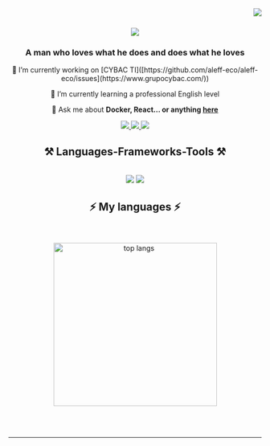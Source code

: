 <img align="right" src="https://visitor-badge.laobi.icu/badge?page_id=aleff-eco.aleff-eco" />

<h1 align="center">
    <img src="https://readme-typing-svg.herokuapp.com/?font=Righteous&size=35&center=true&vCenter=true&width=500&height=70&duration=4000&lines=Hi+i'm+Aleff!+👋;+I'm+sowftware+engineer!;+I'm+fullstack+developer!;" />
</h1>

<h3 align="center">A man who loves what he does and does what he loves</h3>

<div align="center">
💼 I’m currently working on [CYBAC TI]([https://github.com/aleff-eco/aleff-eco/issues](https://www.grupocybac.com/)) 

🌱 I’m currently learning a professional English level

💬 Ask me about **Docker, React... or anything [here](https://github.com/aleff-eco/aleff-eco/issues)**

</div>

<div align="center"> 
  <a href="mailto:dev.aleec@gmail.com">
    <img src="https://img.shields.io/badge/Gmail-333333?style=for-the-badge&logo=gmail&logoColor=red" />
  </a>
  <a href="https://www.linkedin.com/in/aleff-espinosa-cordova-59b997296/" target="_blank">
    <img src="https://img.shields.io/badge/LinkedIn-0077B5?style=for-the-badge&logo=linkedin&logoColor=white" target="_blank" />
  </a>
  <a href="" target="_blank">
     <img src="https://img.shields.io/badge/Portfolio-FF5722?style=for-the-badge&logo=todoist&logoColor=white" target="_blank" /> <!-- sqlite, safari, google-chrome are other good icon options -->
  </a>
</div>

<h2 align="center">⚒️ Languages-Frameworks-Tools ⚒️</h2>
<br/>
<div align="center">
    <img src="https://skillicons.dev/icons?i=react,bootstrap,html,css,vscode,github,gitlab,figma,tailwind,git,nextjs,laravel" />
    <img src="https://skillicons.dev/icons?i=nodejs,python,javascript,typescript,php,mysql,java,nextjs,flask,laragon" /><br>
</div>

<h2 align="center">⚡ My languages ⚡</h2>
<br>
<div align=center>
<br/>
    <img width=325 align="center" src="https://github-readme-stats-salesp07.vercel.app/api/top-langs/?username=aleff-eco&hide=HTML&langs_count=8&layout=compact&theme=react&border_radius=10&size_weight=0.5&count_weight=0.5&exclude_repo=github-readme-stats" alt="top langs" />
</div>

<br/><br/>

<hr/>

<br/>
